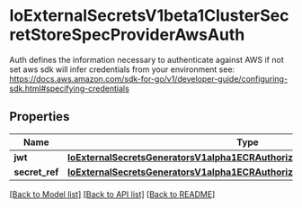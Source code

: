 # IoExternalSecretsV1beta1ClusterSecretStoreSpecProviderAwsAuth

Auth defines the information necessary to authenticate against AWS if not set aws sdk will infer credentials from your environment see: https://docs.aws.amazon.com/sdk-for-go/v1/developer-guide/configuring-sdk.html#specifying-credentials
## Properties
Name | Type | Description | Notes
------------ | ------------- | ------------- | -------------
**jwt** | [**IoExternalSecretsGeneratorsV1alpha1ECRAuthorizationTokenSpecAuthJwt**](IoExternalSecretsGeneratorsV1alpha1ECRAuthorizationTokenSpecAuthJwt.md) |  | [optional] 
**secret_ref** | [**IoExternalSecretsGeneratorsV1alpha1ECRAuthorizationTokenSpecAuthSecretRef**](IoExternalSecretsGeneratorsV1alpha1ECRAuthorizationTokenSpecAuthSecretRef.md) |  | [optional] 

[[Back to Model list]](../README.md#documentation-for-models) [[Back to API list]](../README.md#documentation-for-api-endpoints) [[Back to README]](../README.md)


